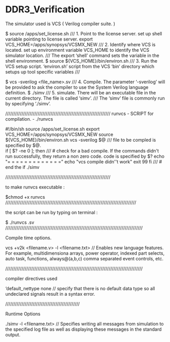 # DDR3_Verification

The simulator used is VCS ( Verilog compiler suite. )

$ source /apps/set_license.sh              /// 1. Point to the license server. set up shell variable pointing to license server. 
export VCS_HOME=/apps/synopsys/VCSMX_NEW  /// 2. Identify where VCS is located. set up environment variable VCS_HOME to identify the VCS simulator location.
                                         /// The export ‘shell’ command sets the variable in the shell environment. 
$ source ${VCS_HOME}/bin/environ.sh     /// 3. Run the VCS setup script. ‘environ.sh’ script from the VCS ‘bin’ directory which setups up tool specific variables
                                       /// 
 
 $ vcs -sverilog <file_name>.sv      /// 4. Compile. The parameter ‘-sverilog’ will be provided to ask the compiler to use the System Verilog language definition.
 $ ./simv                           /// 5. simulate. There will be an executable file in the current directory. The file is called ‘simv’. 
                                   /// The ‘simv’ file is commonly run by specifying ‘./simv’.
                                   
///////////////////////////////////////////////////////////////// runvcs - SCRIPT for compilation. - ./runvcs  

#!/bin/sh
source /apps/set_license.sh
export VCS_HOME=/apps/synopsys/VCSMX_NEW
source ${VCS_HOME}/bin/environ.sh
vcs -sverilog $@               ///   file to be compled is specified by $@.        
if [ $? -ne 0 ]; then          /// # check for a bad compile. If the commands didn't run successfully, they return a non zero code. code is specified by $?
    echo "= = = = = = = = = = = = ="
    echo "vcs compile didn''t work"
    exit 99
fi                           /// # end the if
./simv

 /////////////////////////////////////////////////////////////////
 
 to make runvcs executable :
 
 $chmod +x runvcs
 /////////////////////////////////////////////////////////////////////////////////
 
 the script can be run by typing on terminal :
 
 $ ./runvcs <filename>.sv
 /////////////////////////////////////////////////////////////////////////////////////
 
 Compile time options. 
 
 vcs +v2k <filename.v> -l <filename.txt> // Enables new language features. For example, multidimensiona arrays, power operator, indexed part selects, auto task, functions, always@(a,b,c) comma separated event controls, etc.  
 
 /////////////////////////////////////////////////////////////////////////////////////
 
 compiler directives used 
 
‘default_nettype none // specify that there is no default data type so all undeclared signals result in a syntax error. 

 //////////////////////////////////////////////
 
 Runtime Options
 
 ./simv -l <filename.txt> // Specifies writing all messages from simulation to the specified log file as well as displaying these messages in the standard output.
 
